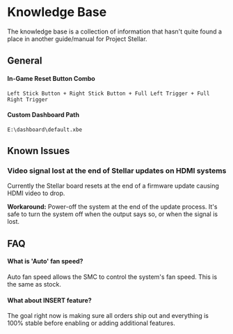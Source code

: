 # Knowledge Base 
The knowledge base is a collection of information that hasn't quite found a place in another guide/manual for Project Stellar.

## General
#### In-Game Reset Button Combo
``Left Stick Button + Right Stick Button + Full Left Trigger + Full Right Trigger``

#### Custom Dashboard Path
``E:\dashboard\default.xbe``

## Known Issues
### Video signal lost at the end of Stellar updates on HDMI systems
Currently the Stellar board resets at the end of a firmware update causing HDMI video to drop. 

**Workaround:** Power-off the system at the end of the update process. It's safe to turn the system off when the output says so, or when the signal is lost.

## FAQ

#### What is 'Auto' fan speed?
Auto fan speed allows the SMC to control the system's fan speed. This is the same as stock.

#### What about INSERT feature?
The goal right now is making sure all orders ship out and everything is 100% stable before enabling or adding additional features.
